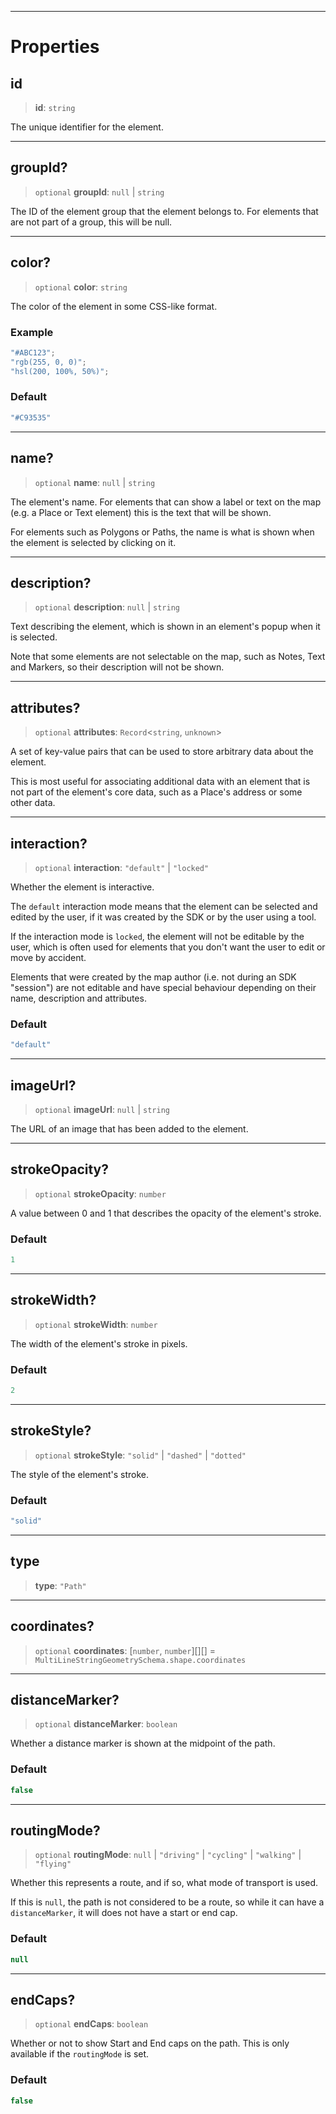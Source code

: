 ***

# Properties

## id

> **id**: `string`

The unique identifier for the element.

***

## groupId?

> `optional` **groupId**: `null` | `string`

The ID of the element group that the element belongs to.
For elements that are not part of a group, this will be null.

***

## color?

> `optional` **color**: `string`

The color of the element in some CSS-like format.

### Example

```typescript
"#ABC123";
"rgb(255, 0, 0)";
"hsl(200, 100%, 50%)";
```

### Default

```ts
"#C93535"
```

***

## name?

> `optional` **name**: `null` | `string`

The element's name. For elements that can show a label or text on
the map (e.g. a Place or Text element) this is the text that will be shown.

For elements such as Polygons or Paths, the name is what is shown when
the element is selected by clicking on it.

***

## description?

> `optional` **description**: `null` | `string`

Text describing the element, which is shown in an element's popup when it
is selected.

Note that some elements are not selectable on the map, such as Notes, Text
and Markers, so their description will not be shown.

***

## attributes?

> `optional` **attributes**: `Record`\<`string`, `unknown`>

A set of key-value pairs that can be used to store arbitrary data about the element.

This is most useful for associating additional data with an element that is not
part of the element's core data, such as a Place's address or some other
data.

***

## interaction?

> `optional` **interaction**: `"default"` | `"locked"`

Whether the element is interactive.

The `default` interaction mode means that the element can be selected and edited by
the user, if it was created by the SDK or by the user using a tool.

If the interaction mode is `locked`, the element will not be editable by the user,
which is often used for elements that you don't want the user to edit or move by
accident.

Elements that were created by the map author (i.e. not during an SDK "session") are
not editable and have special behaviour depending on their name, description and
attributes.

### Default

```ts
"default"
```

***

## imageUrl?

> `optional` **imageUrl**: `null` | `string`

The URL of an image that has been added to the element.

***

## strokeOpacity?

> `optional` **strokeOpacity**: `number`

A value between 0 and 1 that describes the opacity of the element's stroke.

### Default

```ts
1
```

***

## strokeWidth?

> `optional` **strokeWidth**: `number`

The width of the element's stroke in pixels.

### Default

```ts
2
```

***

## strokeStyle?

> `optional` **strokeStyle**: `"solid"` | `"dashed"` | `"dotted"`

The style of the element's stroke.

### Default

```ts
"solid"
```

***

## type

> **type**: `"Path"`

***

## coordinates?

> `optional` **coordinates**: \[`number`, `number`]\[]\[] = `MultiLineStringGeometrySchema.shape.coordinates`

***

## distanceMarker?

> `optional` **distanceMarker**: `boolean`

Whether a distance marker is shown at the midpoint of the path.

### Default

```ts
false
```

***

## routingMode?

> `optional` **routingMode**: `null` | `"driving"` | `"cycling"` | `"walking"` | `"flying"`

Whether this represents a route, and if so, what mode of transport
is used.

If this is `null`, the path is not considered to be a route, so while it
can have a `distanceMarker`, it will does not have a start or end cap.

### Default

```ts
null
```

***

## endCaps?

> `optional` **endCaps**: `boolean`

Whether or not to show Start and End caps on the path. This is
only available if the `routingMode` is set.

### Default

```ts
false
```

